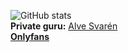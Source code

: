 ![GitHub stats](https://github-readme-stats.vercel.app/api?username=empdo&show_icons=true&count_private=true&theme=dark&bg_color=22272e&hide_border=true)
<br/>
**Private guru:** [Alve Svarén](https://github.com/alvesvaren)<br/>
[**Onlyfans**](https://github.com/empdo?tab=overview&from=2034-12-01/#pinned-items-modal-wrapper)<br/>
